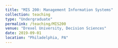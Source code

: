 ```yaml
---
title: "MIS 200: Management Information Systems"
collection: teaching
type: "Undergraduate"
permalink: /teaching/MIS200
venue: "Drexel University, Decision Sciences"
date: 2019-09-01
location: "Philadelphia, PA"
---
```


